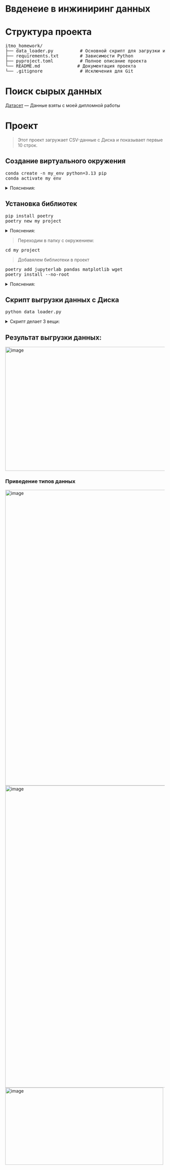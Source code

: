 # Ввденеие в инжиниринг данных

# Структура проекта
<pre>
itmo_homework/
├── data_loader.py          # Основной скрипт для загрузки и отображения данных
├── requirements.txt        # Зависимости Python
├── pyproject.toml          # Полное описание проекта
└── README.md              # Документация проекта 
└── .gitignore              # Исключения для Git </pre>
# Поиск сырых данных
[Датасет](https://drive.google.com/drive/folders/1Nn9C2s_yZyvhX5LKMBCX4IR53z-8D4w9?usp=sharing)  — Данные взяты с моей дипломной работы
# Проект
> Этот проект загружает CSV-данные с Диска и показывает первые 10 строк.
## Создание виртуального окружения
<pre>conda create -n my_env python=3.13 pip
conda activate my_env </pre>
  <details>
  <summary>Пояснения:</summary>
    
> -n — «создай окружение с именем…»
> 
> pip — пакетный менеджер для установки библиотек
  </details> 

      
## Установка библиотек
<pre>pip install poetry
poetry new my_project </pre>
<details>
  <summary>Пояснения:</summary>
    
  > poetry — инструмент для управления проектами и зависимостями, с его помощью можно создавать проект и фиксировать библиотеки.
    
  > Фиксировать библиотеки — это значит запомнить точные версии всех библиотек, которые использует проект, чтобы потом его можно было воспроизвести на другом компьютере или через несколько месяцев.
>>
   </details> 
   
> Переходим в папку с окружением:
<pre>cd my_project </pre> 
> Добавялем библиотеки в проект 
<pre>poetry add jupyterlab pandas matplotlib wget
poetry install --no-root</pre> 
<details>
  <summary>Пояснения:</summary>
  
  > jupyterlab — для запуска Jupyter-ноутбуков
  >   
  > pandas — работа с таблицами CSV/Excel
  > 
  > matplotlib — визуализация данных (графики)
  >
  > wget — скачивание файлов через Python

</details> 

## Скрипт выгрузки данных с Диска
<pre>python data_loader.py</pre> 
<details>
  <summary>Скрипт делает 3 вещи:</summary>

  
  > Формирует ссылку на файл в Google Drive.
  
  > Скачивает файл и превращает его в таблицу Python (DataFrame).

  > Показывает первые строки для проверки.
</details> 

## Результат выгрузки данных:

<img width="1387" height="392" alt="image" src="https://github.com/user-attachments/assets/e4651ed6-6699-4de5-87fb-ebb68a3b53d5" />





### Приведение типов данных

<img width="508" height="935" alt="image" src="https://github.com/user-attachments/assets/f4464343-cc70-4281-98ba-3df175604209"> <img width="505" height="955" alt="image" src="https://github.com/user-attachments/assets/375068ec-10ea-4a0d-8ca1-426cb07a6c1a"> <img width="499" height="244" alt="image" src="https://github.com/user-attachments/assets/688a0b0a-557e-4495-ace9-71c179c853cd" />








